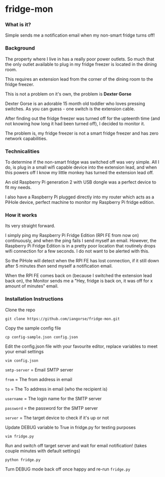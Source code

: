 # fridge-mon

### What is it?
Simple sends me a notification email when my non-smart fridge turns off!

### Background
The property where I live in has a really poor power outlets. So much that the only outlet available to plug in my fridge freezer is
located in the dining room.

This requires an extension lead from the corner of the dining room to the fridge freezer.

This is not a problem on it's own, the problem is **Dexter Gorse**

Dexter Gorse is an adorable 15 month old toddler who loves pressing switches. As you can guess - one switch is the extension cable.

After finding out the fridge freezer was turned off for the upteenth time (and not knowing how long it had been turned off), I decided to monitor it.

The problem is, my fridge freezer is not a smart fridge freezer and has zero network capabilities.

### Technicalities
To determine if the non-smart fridge was switched off was very simple. All I do, is plug in a small wifi capable device into the extension lead, and when this powers off I know my little monkey has turned the extension lead off.

An old Raspberry Pi generation 2 with USB dongle was a perfect device to fit my needs.

I also have a Raspberry Pi plugged directly into my router which acts as a PiHole device, perfect machine to monitor my Raspberry Pi fridge edition.

### How it works
Its very straight forward.

I simply ping my Raspberry Pi Fridge Edition (RPI FE from now on) continuously, and when the ping fails I send myself an email.
However, the Raspberry Pi Fridge Edition is in a pretty poor location that routinely drops wifi connection for a few seconds. I do not want to be alerted with this.

So the PiHole will detect when the RPI FE has lost connection, if it still down after 5 minutes *then* send myself a notification email.

When the RPI FE comes back on (because I switched the extension lead back on), the Monitor sends me a "Hey, fridge is back on, it was off for x amount of minutes" email.

### Installation Instructions
Clone the repo

`git clone https://github.com/iangorse/fridge-mon.git`

Copy the sample config file

`cp config-sample.json config.json`

Edit the config.json file with your favourite editor, replace variables to meet your email settings

`vim config.json`

`smtp-server` = Email SMTP server

`from` = The from address in email

`to` = The To address in email (who the recipient is)

`username` = The login name for the SMTP server

`password` = the password for the SMTP server

`server` = The target device to check if it's up or not


Update DEBUG variable to True in fridge.py for testing purposes

`vim fridge.py`


Run and switch off target server and wait for email notification! (takes couple minutes with default settings)

`python fridge.py`


Turn DEBUG mode back off once happy and re-run `fridge.py`



